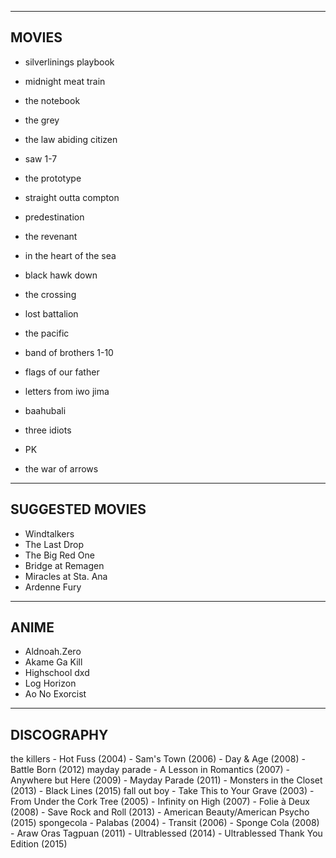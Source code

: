 -----------------
MOVIES
-----------------
* silverlinings playbook
* midnight meat train
* the notebook
* the grey
* the law abiding citizen
* saw 1-7
* the prototype
* straight outta compton
* predestination
* the revenant
* in the heart of the sea


* black hawk down
* the crossing
* lost battalion
* the pacific
* band of brothers 1-10
* flags of our father
* letters from iwo jima


* baahubali
* three idiots
* PK
* the war of arrows

  
-----------------
SUGGESTED MOVIES
-----------------
* Windtalkers
* The Last Drop
* The Big Red One
* Bridge at Remagen
* Miracles at Sta. Ana
* Ardenne Fury


-----------------
ANIME
-----------------
* Aldnoah.Zero
* Akame Ga Kill
* Highschool dxd
* Log Horizon
* Ao No Exorcist


-----------------
DISCOGRAPHY
-----------------
the killers
	- Hot Fuss (2004)
	- Sam's Town (2006)
	- Day & Age (2008)
	- Battle Born (2012)
mayday parade
	- A Lesson in Romantics (2007)
	- Anywhere but Here (2009)
	- Mayday Parade (2011)
	- Monsters in the Closet (2013)
	- Black Lines (2015)
fall out boy
	- Take This to Your Grave (2003)
	- From Under the Cork Tree (2005)
	- Infinity on High (2007)
	- Folie à Deux (2008)
	- Save Rock and Roll (2013)
	- American Beauty/American Psycho (2015)
spongecola
	- Palabas (2004)
	- Transit (2006)
	- Sponge Cola (2008)
	- Araw Oras Tagpuan (2011)
	- Ultrablessed (2014)
	- Ultrablessed Thank You Edition (2015)
